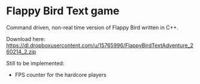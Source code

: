 Flappy Bird Text game
=======================

Command driven, non-real time version of Flappy Bird written in C++.

Download here: https://dl.dropboxusercontent.com/u/15765996/FlappyBirdTextAdventure_260214_2.zip

Still to be implemented:
- FPS counter for the hardcore players
